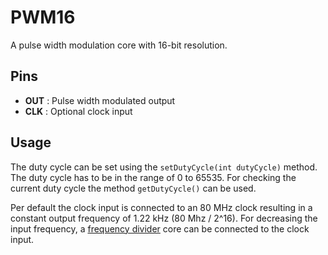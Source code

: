 # PWM16
A pulse width modulation core with 16-bit resolution. 

## Pins

* **OUT** : Pulse width modulated output
* **CLK** : Optional clock input

## Usage
The duty cycle can be set using the `setDutyCycle(int dutyCycle)` method. The duty cycle has to be in the range of 0 to 65535. For checking the current duty cycle the method `getDutyCycle()` can be used.

Per default the clock input is connected to an 80 MHz clock resulting in a constant output frequency of 1.22 kHz (80 Mhz / 2^16). For decreasing the input frequency, a [frequency divider](fdiv.md) core can be connected to the clock input.
